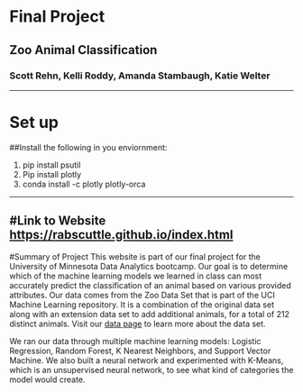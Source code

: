 # Final Project
## Zoo Animal Classification
### Scott Rehn, Kelli Roddy, Amanda Stambaugh, Katie Welter
---

# Set up
##Install the following in you enviornment:
1. pip install psutil
2. Pip install plotly
2. conda install -c plotly plotly-orca
---

#Link to Website
https://rabscuttle.github.io/index.html
---

#Summary of Project
This website is part of our final project for the University of Minnesota Data Analytics bootcamp.  Our goal is to determine which of the machine learning models we learned in class can most accurately
predict the classification of an animal based on various provided attributes.  Our data comes from the Zoo Data Set that is part of the UCI Machine Learning repository.  It is a combination of the original data set along with an extension data set to add additional animals, for a total of 212 distinct animals. Visit our <a href = "https://rabscuttle.github.io/data.html">data page</a> to learn more about the data set.

We ran our data through multiple machine learning models: Logistic Regression, Random Forest, K Nearest Neighbors, and Support Vector Machine.  We also built a neural network and experimented with K-Means, which is an unsupervised neural network, to see what kind of categories the model would create. 
